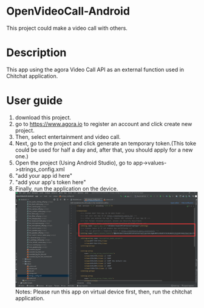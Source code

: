 # OpenVideoCall-Android
This project could make a video call with others.

# Description
This app using the agora Video Call API as an external function used in Chitchat application.

# User guide
1. download this project.
2. go to https://www.agora.io to register an account and click create new project.
3. Then, select entertainment and video call.
4. Next, go to the project and click generate an temporary token.(This toke could be used for half a day and, after that, you should apply for a new one.)
5. Open the project (Using Android Studio), go to app->values->strings_config.xml
6. <string name="agora_app_id">"add your app id here"</string>
7. <string name="agora_access_token">"add your app's token here"</string>
8. Finally, run the application on the device.
![Image text](https://github.com/MobileGroup-T01-06-1/OpenVideoCall-Android/blob/main/T%5B92%5BW%60G%25TKPCYQ%7DP9%7DRI96.png)
Notes: Please run this app on virtual device first, then, run the chitchat application.
